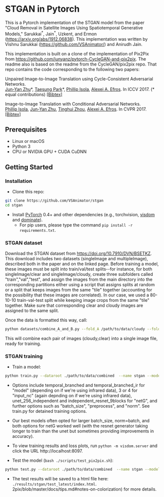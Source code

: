 # STGAN in Pytorch

This is a Pytorch implementation of the STGAN model from the paper "Cloud Removal in Satellite Images Using Spatiotemporal Generative Models," Sarukkai<sup>\*</sup>, Jain<sup>\*</sup>, Uzkent, and Ermon (https://arxiv.org/abs/1912.06838). This implementation was written by Vishnu Sarukkai (https://github.com/VSAnimator/) and Anirudh Jain. 

This implementation is built on a clone of the implementation of Pix2Pix from https://github.com/junyanz/pytorch-CycleGAN-and-pix2pix. The readme also is based on the readme from the CycleGAN/pix2pix repo. That repo contains the code corresponding to the following two papers:

Unpaired Image-to-Image Translation using Cycle-Consistent Adversarial Networks.<br>
[Jun-Yan Zhu](https://people.eecs.berkeley.edu/~junyanz/)\*,  [Taesung Park](https://taesung.me/)\*, [Phillip Isola](https://people.eecs.berkeley.edu/~isola/), [Alexei A. Efros](https://people.eecs.berkeley.edu/~efros). In ICCV 2017. (* equal contributions) [[Bibtex]](https://junyanz.github.io/CycleGAN/CycleGAN.txt)


Image-to-Image Translation with Conditional Adversarial Networks.<br>
[Phillip Isola](https://people.eecs.berkeley.edu/~isola), [Jun-Yan Zhu](https://people.eecs.berkeley.edu/~junyanz), [Tinghui Zhou](https://people.eecs.berkeley.edu/~tinghuiz), [Alexei A. Efros](https://people.eecs.berkeley.edu/~efros). In CVPR 2017. [[Bibtex]](http://people.csail.mit.edu/junyanz/projects/pix2pix/pix2pix.bib)

## Prerequisites
- Linux or macOS
- Python 3
- CPU or NVIDIA GPU + CUDA CuDNN

## Getting Started
### Installation

- Clone this repo:
```bash
git clone https://github.com/VSAnimator/stgan
cd stgan
```

- Install [PyTorch](http://pytorch.org/) 0.4+ and other dependencies (e.g., torchvision, [visdom](https://github.com/facebookresearch/visdom) and [dominate](https://github.com/Knio/dominate)).
  - For pip users, please type the command `pip install -r requirements.txt`.

### STGAN dataset
Download the STGAN dataset from https://doi.org/10.7910/DVN/BSETKZ. This download includes two datasets (singleImage and multipleImage), described both in the paper and on the linked page. Before training a model, these images must be split into train/val/test splits--for instance, for both singleImage/clear and singleImage/cloudy, create three subfolders called "train","val","test", and assign the images from the main directory into the corresponding partitions either using a script that assigns splits at random or a split that keeps images from the same "tile" together (accounting for the possibility that these images are correlated). In our case, we used a 80-10-10 train-val-test split while keeping image crops from the same "tile" together. Make sure that corresponding clear and cloudy images are assigned to the same split.

Once the data is formatted this way, call:
```bash
python datasets/combine_A_and_B.py --fold_A /path/to/data/cloudy --fold_B /path/to/data/clear --fold_AB /path/to/data/combined
```

This will combine each pair of images (cloudy,clear) into a single image file, ready for training.

### STGAN training
- Train a model:
```bash
python train.py --dataroot ./path/to/data/combined  --name stgan --model temporal_branched_ir --netG unet_256_independent --input_nc 4
```
- Options include temporal_branched and temporal_branched_ir for "model" (depending on if we're using infrared data), 3 or 4 for "input_nc" (again depnding on if we're using infrared data), unet_256_independent and independent_resnet_9blocks for "netG", and further options such as "batch_size", "preprocess", and "norm". See train.py for detained training options. 
- Our best models often opted for larger batch_size, norm=batch, and both options for netG worked well (with the resnet generator taking longer to train than the unet but sometimes providing improvements in accuracy).
- To view training results and loss plots, run `python -m visdom.server` and click the URL http://localhost:8097. 

- Test the model (`bash ./scripts/test_pix2pix.sh`):
```bash
python test.py --dataroot ./path/to/data/combined  --name stgan --model temporal_branched_ir --netG unet_256_independent --input_nc 4
```
- The test results will be saved to a html file here: `./results/stgan/test_latest/index.html`. 2pix/blob/master/docs/tips.md#notes-on-colorization) for more details.
